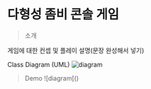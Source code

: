 # 다형성 좀비 콘솔 게임

> 소개
>
게임에 대한 컨셉 및 플레이 설명(문장 완성해서 넣기)

Class Diagram (UML)
![diagram]()

> Demo
![diagram[()
